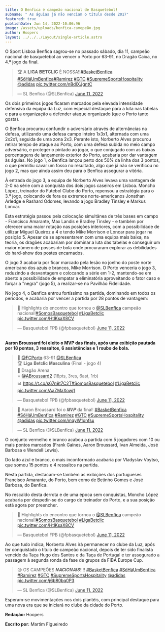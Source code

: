 ```yaml
---
title: O Benfica é campeão nacional de Basquetebol!
subname: " As águias já não venciam o título desde 2017"
featured: true
publishDate: Jun 14, 2022-10:06:96
image: /assets/uploads/benfica-camepeão.jpg
author: Hoopers
layout: ../../../Layout/single-article.astro
---
```

<!--StartFragment-->

O Sport Lisboa Benfica sagrou-se no passado sábado, dia 11, campeão nacional de basquetebol ao vencer o Porto por 63-91, no Dragão Caixa, no 4.º jogo da final.



<blockquote class="twitter-tweet"><p lang="pt" dir="ltr">🏆 A 𝐋𝐈𝐆𝐀 𝐁𝐄𝐓𝐂𝐋𝐈𝐂 É NOSSA!!<a href="https://twitter.com/hashtag/BasketBenfica?src=hash&amp;ref_src=twsrc%5Etfw">#BasketBenfica</a> <a href="https://twitter.com/hashtag/S%C3%B3H%C3%A1UmBenfica?src=hash&amp;ref_src=twsrc%5Etfw">#SóHáUmBenfica</a><a href="https://twitter.com/hashtag/Ramirez?src=hash&amp;ref_src=twsrc%5Etfw">#Ramirez</a> <a href="https://twitter.com/hashtag/GTC?src=hash&amp;ref_src=twsrc%5Etfw">#GTC</a> <a href="https://twitter.com/hashtag/SupremeSportsHospitality?src=hash&amp;ref_src=twsrc%5Etfw">#SupremeSportsHospitality</a> <a href="https://twitter.com/adidas?ref_src=twsrc%5Etfw">@adidas</a> <a href="https://t.co/nBdlXJgntC">pic.twitter.com/nBdlXJgntC</a></p>&mdash; SL Benfica (@SLBenfica) <a href="https://twitter.com/SLBenfica/status/1535656797813473281?ref_src=twsrc%5Etfw">June 11, 2022</a></blockquote> <script async src="https://platform.twitter.com/widgets.js" charset="utf-8"></script>



Os dois primeiros jogos ficaram marcados pela elevada intensidade defensiva da equipa da Luz, com especial destaque para a luta nas tabelas e para a organização a defender ataque organizado (que o Porto tanto gosta). 

O Benfica procurou confundir o adversário através de alternâncias na defesa, utilizando uma defesa campo inteiro 1x3x1, alternada com uma 2x2x1, seguida de uma zona 2x3. Perante isto, Norberto Alves procurou retirar tempo de ataque ao Porto, com uma defesa subida no meio campo adversário, e proteger o pintado ao jogar, o que conjugado com as baixas percentagens de lançamento exterior do Porto, acabaria por dar vantagem às águias. No jogo 1, o Benfica lançou perto dos 50% da linha dos 3 pontos, o que permitiu cavar um fosso no resultado, algo que já não se verificou no jogo 2, mas que ainda assim deu para o Benfica assegurar a vitória.

À entrada do jogo 3, a equipa de Norberto Alves levava uma vantagem de 2-0 na série com a conquista dos dois jogos caseiros em Lisboa. Moncho López, treinador do Futebol Clube do Porto, repensou a estratégia para o 3.º jogo, colocando de fora os extremos norte-americanos Jonathan Arledge e Rashard Odomes, levando a jogo Bradley Tinsley e Markus Loncar. 

Esta estratégia passou pela colocação simultânea de três bases em campo - Francisco Amarante, Max Landis e Bradley Tinsley - e também por oferecer uma maior rotação nas posições interiores, com a possibilidade de utilizar Miguel Queiroz a 4 e tendo Mike Morrison e Loncar para jogar na posição 5. Apesar de se apresentarem com uma equipa mais baixa, na teoria, os dragões acabariam por dominar a luta das tabelas e conseguir um maior número de posses de bola onde procuraram explorar as debilidades do hard-show dos postes encarnados.

O jogo 3 acabaria por ficar marcado pela lesão no joelho do poste norte americano dos azuis e brancos, Mike Morrison. O Porto venceria o jogo 3, reduzindo a desvantagem e colocando a série em 1-2, mantendo-se em aberto a possibilidade de empatar a eliminatória aproveitando o fator caso e forçar a "negra" (jogo 5), a realizar-se no Pavilhão Fidelidade. 

No jogo 4, o Benfica entrou fortíssimo na partida, dominando em todos os períodos, e acabaria por vencer a partida por 28 pontos de vantagem: 

<blockquote class="twitter-tweet"><p lang="pt" dir="ltr">🎥 Highlights do encontro que tornou o <a href="https://twitter.com/SLBenfica?ref_src=twsrc%5Etfw">@SLBenfica</a> campeão nacional!<a href="https://twitter.com/hashtag/SomosBasquetebol?src=hash&amp;ref_src=twsrc%5Etfw">#SomosBasquetebol</a> <a href="https://twitter.com/hashtag/LigaBetclic?src=hash&amp;ref_src=twsrc%5Etfw">#LigaBetclic</a> <a href="https://t.co/HtlKsaX8CV">pic.twitter.com/HtlKsaX8CV</a></p>&mdash; Basquetebol FPB (@fpbasquetebol) <a href="https://twitter.com/fpbasquetebol/status/1535753757379678208?ref_src=twsrc%5Etfw">June 11, 2022</a></blockquote> <script async src="https://platform.twitter.com/widgets.js" charset="utf-8"></script>



**\
Aaron Broussard foi eleito o MVP das finais, após uma exibição pautada por 18 pontos, 3 ressaltos, 6 assistências e 1 roubo de bola.** <!--StartFragment-->

<blockquote class="twitter-tweet"><p lang="pt" dir="ltr">🏀 <a href="https://twitter.com/FCPorto?ref_src=twsrc%5Etfw">@FCPorto</a> 63-91 <a href="https://twitter.com/SLBenfica?ref_src=twsrc%5Etfw">@SLBenfica</a> <br>🏆 𝐋𝐢𝐠𝐚 𝐁𝐞𝐭𝐜𝐥𝐢𝐜 𝐌𝐚𝐬𝐜𝐮𝐥𝐢𝐧𝐚 (Final - jogo 4)<br>📍 Dragão Arena<br>⭐ <a href="https://twitter.com/ABroussard2?ref_src=twsrc%5Etfw">@ABroussard2</a> (18pts, 3res, 6ast, 1rb)<br>📊 <a href="https://t.co/s67n9t7C2T">https://t.co/s67n9t7C2T</a><a href="https://twitter.com/hashtag/SomosBasquetebol?src=hash&amp;ref_src=twsrc%5Etfw">#SomosBasquetebol</a> <a href="https://twitter.com/hashtag/LigaBetclic?src=hash&amp;ref_src=twsrc%5Etfw">#LigaBetclic</a> <a href="https://t.co/AaZMaXowj1">pic.twitter.com/AaZMaXowj1</a></p>&mdash; Basquetebol FPB (@fpbasquetebol) <a href="https://twitter.com/fpbasquetebol/status/1535655432072609794?ref_src=twsrc%5Etfw">June 11, 2022</a></blockquote> <script async src="https://platform.twitter.com/widgets.js" charset="utf-8"></script>

<blockquote class="twitter-tweet"><p lang="fr" dir="ltr">🌟 Aaron Broussard foi o 𝑴𝑽𝑷 da final! <a href="https://twitter.com/hashtag/BasketBenfica?src=hash&amp;ref_src=twsrc%5Etfw">#BasketBenfica</a> <a href="https://twitter.com/hashtag/S%C3%B3H%C3%A1UmBenfica?src=hash&amp;ref_src=twsrc%5Etfw">#SóHáUmBenfica</a> <a href="https://twitter.com/hashtag/Ramirez?src=hash&amp;ref_src=twsrc%5Etfw">#Ramirez</a> <a href="https://twitter.com/hashtag/GTC?src=hash&amp;ref_src=twsrc%5Etfw">#GTC</a> <a href="https://twitter.com/hashtag/SupremeSportsHospitality?src=hash&amp;ref_src=twsrc%5Etfw">#SupremeSportsHospitality</a> <a href="https://twitter.com/adidas?ref_src=twsrc%5Etfw">@adidas</a> <a href="https://t.co/mqyW1onfsu">pic.twitter.com/mqyW1onfsu</a></p>&mdash; SL Benfica (@SLBenfica) <a href="https://twitter.com/SLBenfica/status/1535692088205099010?ref_src=twsrc%5Etfw">June 11, 2022</a></blockquote> <script async src="https://platform.twitter.com/widgets.js" charset="utf-8"></script>



O conjunto vermelho e branco acabou a partida com 5 jogadores com 10 ou mais pontos marcados (Frank Gaines, Aaron Broussard, Ivan Almeida, José Barbosa e Wendell Lewis).

Do lado azul e branco, o mais inconformado acabaria por Vladyslav Voytso, que somou 15 pontos e 4 ressaltos na partida.

Nesta partida, destacam-se também as exibições dos portugueses Francisco Amarante, do Porto, bem como de Betinho Gomes e José Barbosa, do Benfica. 

No rescaldo desta derrota e de uma época sem conquistas, Moncho López acabaria por despedir-se do cargo de treinador do Porto, e a sua posição está agora por preencher.[](https://twitter.com/fcporto/status/1535728072120573952?s=21)

<blockquote class="twitter-tweet"><p lang="pt" dir="ltr">🎥 Highlights do encontro que tornou o <a href="https://twitter.com/SLBenfica?ref_src=twsrc%5Etfw">@SLBenfica</a> campeão nacional!<a href="https://twitter.com/hashtag/SomosBasquetebol?src=hash&amp;ref_src=twsrc%5Etfw">#SomosBasquetebol</a> <a href="https://twitter.com/hashtag/LigaBetclic?src=hash&amp;ref_src=twsrc%5Etfw">#LigaBetclic</a> <a href="https://t.co/HtlKsaX8CV">pic.twitter.com/HtlKsaX8CV</a></p>&mdash; Basquetebol FPB (@fpbasquetebol) <a href="https://twitter.com/fpbasquetebol/status/1535753757379678208?ref_src=twsrc%5Etfw">June 11, 2022</a></blockquote> <script async src="https://platform.twitter.com/widgets.js" charset="utf-8"></script>



Ao que tudo indica, Norberto Alves irá permanecer no clube da Luz, após ter conquistado o título de campeão nacional, depois de ter sido finalista vencido da Taça Hugo dos Santos e da Taça de Portugal e ter assegurado a passagem à segunda ronda da fase de grupos da FIBA Europe Cup.[](https://twitter.com/slbenfica/status/1535676936420220929?s=21)

<blockquote class="twitter-tweet"><p lang="pt" dir="ltr">😍 OS CAMPEÕES 𝑵𝑨𝑪𝑰𝑶𝑵𝑨𝑰𝑺!!!! <a href="https://twitter.com/hashtag/BasketBenfica?src=hash&amp;ref_src=twsrc%5Etfw">#BasketBenfica</a> <a href="https://twitter.com/hashtag/S%C3%B3H%C3%A1UmBenfica?src=hash&amp;ref_src=twsrc%5Etfw">#SóHáUmBenfica</a> <a href="https://twitter.com/hashtag/Ramirez?src=hash&amp;ref_src=twsrc%5Etfw">#Ramirez</a> <a href="https://twitter.com/hashtag/GTC?src=hash&amp;ref_src=twsrc%5Etfw">#GTC</a> <a href="https://twitter.com/hashtag/SupremeSportsHospitality?src=hash&amp;ref_src=twsrc%5Etfw">#SupremeSportsHospitality</a> <a href="https://twitter.com/adidas?ref_src=twsrc%5Etfw">@adidas</a> <a href="https://t.co/j6b80bq0P3">pic.twitter.com/j6b80bq0P3</a></p>&mdash; SL Benfica (@SLBenfica) <a href="https://twitter.com/SLBenfica/status/1535676936420220929?ref_src=twsrc%5Etfw">June 11, 2022</a></blockquote> <script async src="https://platform.twitter.com/widgets.js" charset="utf-8"></script>



Esperam-se movimentações nos dois plantéis, com principal destaque para uma nova era que se iniciará no clube da cidade do Porto.

**Redação:** Hoopers

**Escrito por:** Martim Figueiredo

<script async src="https://platform.twitter.com/widgets.js" charset="utf-8"></script>
